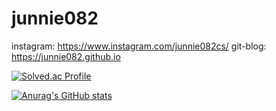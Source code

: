 # junnie082

instagram: https://www.instagram.com/junnie082cs/
git-blog: https://junnie082.github.io

[![Solved.ac Profile](http://mazassumnida.wtf/api/v2/generate_badge?boj=junnie082)](https://solved.ac/junnie082/)

[![Anurag's GitHub stats](https://github-readme-stats.vercel.app/api?username=junnie082)](https://github.com/anuraghazra/github-readme-stats)
